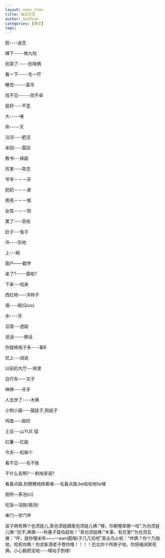 ```yaml
---
layout: news_item
title: 临汾方言
author: AcePeak
categories: [博文]
tags: 
---
```


脸----迷念

蹲下-----格九哈

别哭了-----别嚎俩

看一下-----毛一吓

睡觉------富吊

找不见------欣不卓

挺好----不歪

大-----唾

命-----灭

汾河----肥活

来回----雷回

教书---掉副

厉害----突念

爷爷－－－牙

奶奶－－－虐

男孩－－－猴

女孩－－－狗

累了----乖啦

肚子---兔子

冷----乐地

上---朔

窗户——戳字

来了?-----雷啦?

下来---哈来

西红柿----洋柿子

墙----阕(Qiuo)

水----浮

豆腐---透副

说话-----佛话

你就格格子多----事B

炕上---阔说

以前的大厅---铁里

自行车----叉子

神佛----牙牙

人去世了----木俩

小狗小猫----猫娃子,狗娃子

鸡蛋----敌叹

土豆---山YUE 探

红薯---红副

今天---机嘛个

看不见----毛不挫

干什么去啊?---制啥家诺?

看着点路,别瞎瞎地摔着喽---毛着点路,be哈哈地fai喽

厕所—茅池(ci)

吃饭—活脱(喝汤)

串门—学门甲


波子朔有俩个也须娃儿,真也须娃跟尾也须娃儿佛:"够，你朝喔岸挪一哈".为也须娃儿佛:"厄不,再挪----秋叠子载哈起啦！"真也须娃佛:"木事，有厄里!”为也须瓦佛：“哼，就你喔米年~~~一ean(鹅暗)子几几恰吧”真业鸟火啦：“咋俩？你个乃炮地，哈死你俩！你求新滴老子卷你哩！！！！厄北你个所跌子地，你把峨阔笑死俩，小心鹅把泥地----嘀咕子割喽! 